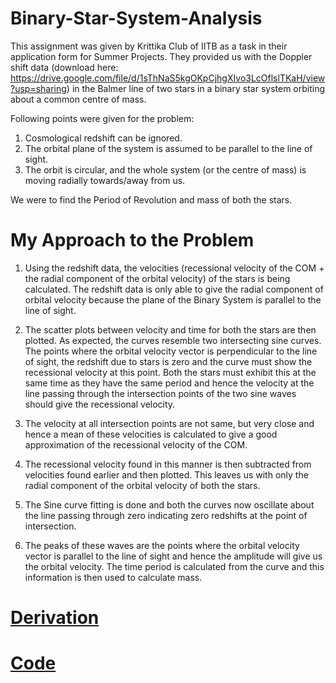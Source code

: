 # Binary-Star-System-Analysis
This assignment was given by Krittika Club of IITB as a task in their application form for Summer Projects. They provided us with the Doppler shift data (download here: https://drive.google.com/file/d/1sThNaS5kgOKpCjhgXIvo3LcOflslTKaH/view?usp=sharing) in the Balmer line of two stars in a binary star system orbiting about a common centre of mass. 

Following points were given for the problem:

1. Cosmological redshift can be ignored.
2. The orbital plane of the system is assumed to be parallel to the line of sight.
3. The orbit is circular, and the whole system (or the centre of mass) is moving radially towards/away from us.

We were to find the Period of Revolution and mass of both the stars.

# My Approach to the Problem
1. Using the redshift data, the velocities (recessional velocity of the COM + the radial component of the orbital velocity) of the stars is being calculated. The redshift data is only able to give the radial component of orbital velocity because the plane of the Binary System is parallel to the line of sight.

2. The scatter plots between velocity and time for both the stars are then plotted. As expected, the curves resemble two intersecting sine curves. The points where the orbital velocity vector is perpendicular to the line of sight, the redshift due to stars is zero and the curve must show the recessional velocity at this point. Both the stars must exhibit this at the same time as they have the same period and hence the velocity at the line passing through the intersection points of the two sine waves should give the recessional velocity. 

3. The velocity at all intersection points are not same, but very close and hence a mean of these velocities is calculated to give a good approximation of the recessional velocity of the COM. 

4. The recessional velocity found in this manner is then subtracted from velocities found earlier and then plotted. This leaves us with only the radial component of the orbital velocity of both the stars. 

5. The Sine curve fitting is done and both the curves now oscillate about the line passing through zero indicating zero redshifts at the point of intersection. 

6. The peaks of these waves are the points where the orbital velocity vector is parallel to the line of sight and hence the amplitude will give us the orbital velocity. The time period is calculated from the curve and this information is then used to calculate mass.

# [Derivation](https://github.com/SimranJoharle/Binary-Star-System-Analysis/blob/master/Derivation.pdf)
# [Code](https://github.com/SimranJoharle/Binary-Star-System-Analysis/blob/master/Analysis%20of%20a%20Binary%20System.ipynb)
